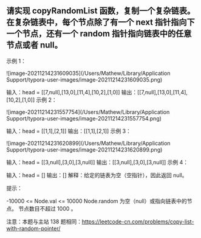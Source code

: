 ## 请实现 copyRandomList 函数，复制一个复杂链表。在复杂链表中，每个节点除了有一个 next 指针指向下一个节点，还有一个 random 指针指向链表中的任意节点或者 null。

示例 1：

![image-20211214231609035](/Users/Mathew/Library/Application Support/typora-user-images/image-20211214231609035.png)

输入：head = [[7,null],[13,0],[11,4],[10,2],[1,0]]
输出：[[7,null],[13,0],[11,4],[10,2],[1,0]]
示例 2：

![image-20211214231557754](/Users/Mathew/Library/Application Support/typora-user-images/image-20211214231557754.png)

输入：head = [[1,1],[2,1]]
输出：[[1,1],[2,1]]
示例 3：

![image-20211214231620899](/Users/Mathew/Library/Application Support/typora-user-images/image-20211214231620899.png)

输入：head = [[3,null],[3,0],[3,null]]
输出：[[3,null],[3,0],[3,null]]
示例 4：

输入：head = []
输出：[]
解释：给定的链表为空（空指针），因此返回 null。


提示：

-10000 <= Node.val <= 10000
Node.random 为空（null）或指向链表中的节点。
节点数目不超过 1000 。


注意：本题与主站 138 题相同：https://leetcode-cn.com/problems/copy-list-with-random-pointer/


